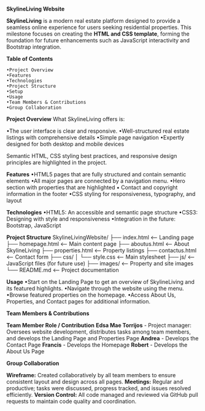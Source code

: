 **SkylineLiving Website**


**SkylineLiving** is a modern real estate platform designed to provide a seamless online experience for users seeking residential properties. This milestone focuses on creating the **HTML and CSS template**, forming the foundation for future enhancements such as JavaScript interactivity and Bootstrap integration.



**Table of Contents**

    •Project Overview
    •Features
    •Technologies
    •Project Structure
    •Setup
    •Usage
    •Team Members & Contributions
    •Group Collaboration



**Project Overview**
What SkylineLiving offers is:

   •The user interface is clear and responsive.
   •Well-structured real estate listings with comprehensive details
   •Simple page navigation
   •Expertly designed for both desktop and mobile devices
   
Semantic HTML, CSS styling best practices, and responsive design principles are highlighted in the project.



**Features**
  •HTML5 pages that are fully structured and contain semantic elements
  •All major pages are connected by a navigation menu.
  •Hero section with properties that are highlighted
  • Contact and copyright information in the footer
  •CSS styling for responsiveness, typography, and layout



**Technologies**
 •HTML5: An accessible and semantic page structure
 •CSS3: Designing with style and responsiveness
 •Integration in the future: Bootstrap, JavaScript


 
**Project Structure**
SkylineLivingWebsite/
├── index.html          <-- Landing page
├── homepage.html       <-- Main content page
├── aboutus.html        <-- About SkylineLiving
├── properties.html     <-- Property listings
├── contactus.html      <-- Contact form
├── css/
│   └── style.css       <-- Main stylesheet
├── js/                 <-- JavaScript files (for future use)
├── images/             <-- Property and site images
└── README.md           <-- Project documentation



**Usage**
•Start on the Landing Page to get an overview of SkylineLiving and its featured highlights.
•Navigate through the website using the menu.
•Browse featured properties on the homepage.
•Access About Us, Properties, and Contact pages for additional information.

**Team Members & Contributions**

**Team Member	Role / Contribution**
**Edsa Mae Torrijos** - 	Project manager: Oversees website development, distributes tasks among team members, and develops the Landing Page and Properties Page
**Andrea**	- Develops the Contact Page
**Francis**	- Develops the Homepage
**Robert**	- Develops the About Us Page



**Group Collaboration**

**Wireframe:** Created collaboratively by all team members to ensure consistent layout and design across all pages.
**Meetings:** Regular and productive; tasks were discussed, progress tracked, and issues resolved efficiently.
**Version Control:** All code managed and reviewed via GitHub pull requests to maintain code quality and coordination.
